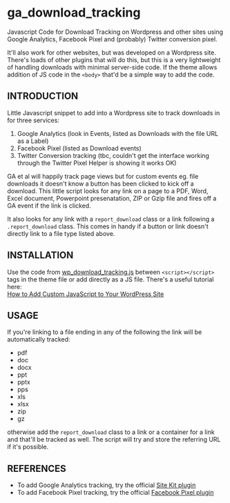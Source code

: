 # ga_download_tracking

Javascript Code for Download Tracking on Wordpress and other sites using Google Analytics, Facebook Pixel and (probably) Twitter conversion pixel.

It'll also work for other websites, but was developed on a Wordpress site. There's loads of other plugins that will do this, but this is a very lightweight of handling downloads with minimal server-side code. If the theme allows addition of JS code in the `<body>` that'd be a simple way to add the code.

## INTRODUCTION

Little Javascript snippet to add into a Wordpress site to track downloads in for three services:

1. Google Analytics (look in Events, listed as Downloads with the file URL as a Label)
1. Facebook Pixel (listed as Download events)
1. Twitter Conversion tracking (tbc, couldn't get the interface working through the Twitter Pixel Helper is showing it works OK)

GA et al will happily track page views but for custom events eg. file downloads it doesn't know a button has been clicked to kick off a download. This little script looks for any link on a page to a PDF, Word, Excel document, Powerpoint presenatation, ZIP or Gzip file and fires off a GA event if the link is clicked.

It also looks for any link with a `report_download` class or a link following a `.report_download` class. This comes in handy if a button or link doesn't directly link to a file type listed above.

## INSTALLATION

Use the code from [wp_download_tracking.js](wp_ga_tracking.js) between `<script></script>` tags in the theme file or add directly as a JS file. There's a useful tutorial here: 	
[How to Add Custom JavaScript to Your WordPress Site](https://webdesign.tutsplus.com/tutorials/how-to-add-custom-javascript-to-your-wordpress-site--cms-34368)

## USAGE

If you're linking to a file ending in any of the following the link will be automatically tracked:

- pdf
- doc
- docx
- ppt
- pptx
- pps
- xls
- xlsx
- zip
- gz

otherwise add the `report_download` class to a link or a container for a link and that'll be tracked as well. The script will try and store the referring URL if it's possible.

## REFERENCES

- To add Google Analytics tracking, try the official [Site Kit plugin](https://wordpress.org/plugins/google-site-kit/)
- To add Facebook Pixel tracking, try the official [Facebook Pixel plugin](https://en-gb.wordpress.org/plugins/official-facebook-pixel/)
